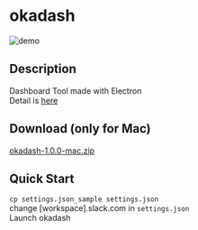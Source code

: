 # okadash

![demo](https://github.com/konoyono/okadash/blob/master/images/forREADME.gif)

## Description
Dashboard Tool made with Electron  
Detail is [here](https://trello.com/b/dwk73iz6/okadash)

## Download (only for Mac)
[okadash-1.0.0-mac.zip](https://github.com/konoyono/okadash/releases/download/1.0.0/okadash-1.0.0-mac.zip)

## Quick Start
`cp settings.json_sample settings.json`  
change [workspace].slack.com in `settings.json`  
Launch okadash
